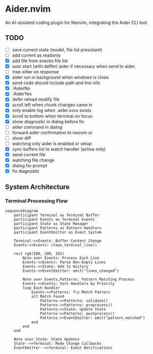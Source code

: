 # Aider.nvim

An AI-assisted coding plugin for Neovim, integrating the Aider CLI tool.

## TODO

- [ ] save current state (model, file list presistant)
- [ ] add current as readonly
- [x] add file from snacks file list
- [x] auto start (with deffer) aider if necessary when send to aider.
- [ ] tree-sitter on response
- [x] aider run in background when windows is close.
- [x] send code should include path and line info
- [x] :AiderNo
- [x] :AiderYes
- [x] defer reload modify file
- [x] scroll left when chunk changes came in
- [x] only enable log when .aider.xxxx exists
- [x] scroll to bottom when terminal on focus
- [x] show diagnostic in dialog before fix
- [ ] aider command in dialog
- [ ] forward aider confirmation to neovim ui
- [ ] show diff
- [ ] watching only aider is enabled or setup
- [x] sync buffers list to watch handler (active only)
- [x] send current file
- [x] watching file change
- [x] dialog for prompt
- [x] fix diagnostic

## System Architecture

### Terminal Processing Flow

```mermaid
sequenceDiagram
    participant Terminal as Terminal Buffer
    participant Events as Terminal Events
    participant State as State Manager
    participant Patterns as Pattern Handlers
    participant EventEmitter as Event System

    Terminal->>Events: Buffer Content Change
    Events->>Events: clean_terminal_line()

    rect rgb(200, 200, 255)
        Note over Events: Process Each Line
        Events->>Events: Parse Non-Empty Lines
        Events->>State: Add to History
        Events->>EventEmitter: emit("lines_changed")

        Note over Events,Patterns: Pattern Matching Process
        Events->>Events: Sort Handlers by Priority
        loop Each Handler
            Events->>Patterns: Try Match Pattern
            alt Match Found
                Patterns->>Patterns: validate()
                Patterns->>Patterns: preprocess()
                Patterns->>State: Update State
                Patterns->>Patterns: postprocess()
                Patterns->>EventEmitter: emit("pattern_matched")
            end
        end
    end

    Note over State: State Updates
    State-->>Terminal: Mode Change Callbacks
    EventEmitter-->>Terminal: Event Notifications
```

